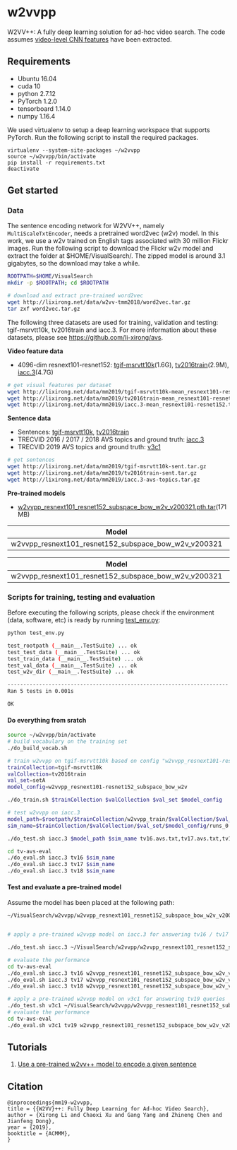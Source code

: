 # w2vvpp
W2VV++: A fully deep learning solution for ad-hoc video search. The code assumes [video-level CNN features](https://github.com/xuchaoxi/video-cnn-feat) have been extracted. 

## Requirements
* Ubuntu 16.04
* cuda 10
* python 2.7.12
* PyTorch 1.2.0
* tensorboard 1.14.0
* numpy 1.16.4

We used virtualenv to setup a deep learning workspace that supports PyTorch. Run the following script to install the required packages.

```
virtualenv --system-site-packages ~/w2vvpp
source ~/w2vvpp/bin/activate
pip install -r requirements.txt
deactivate
```

## Get started

### Data

The sentence encoding network for W2VV++, namely ```MultiScaleTxtEncoder```, needs a pretrained word2vec (w2v) model. In this work, we use a w2v trained on English tags associated with 30 million Flickr images.  Run the following script to download the Flickr w2v model and extract the folder at $HOME/VisualSearch/. The zipped model is around 3.1 gigabytes, so the download may take a while.

```bash
ROOTPATH=$HOME/VisualSearch
mkdir -p $ROOTPATH; cd $ROOTPATH

# download and extract pre-trained word2vec
wget http://lixirong.net/data/w2vv-tmm2018/word2vec.tar.gz
tar zxf word2vec.tar.gz
```

The following three datasets are used for training, validation and testing: tgif-msrvtt10k, tv2016train and iacc.3. For more information about these datasets, please see https://github.com/li-xirong/avs.


**Video feature data**
+ 4096-dim resnext101-resnet152: [tgif-msrvtt10k](http://lixirong.net/data/mm2019/tgif-msrvtt10k-mean_resnext101-resnet152.tar.gz)(1.6G), [tv2016train](http://lixirong.net/data/mm2019/tv2016train-mean_resnext101-resnet152.tar.gz)(2.9M), [iacc.3](http://lixirong.net/data/mm2019/iacc.3-mean_resnext101-resnet152.tar.gz)(4.7G)

```bash
# get visual features per dataset
wget http://lixirong.net/data/mm2019/tgif-msrvtt10k-mean_resnext101-resnet152.tar.gz
wget http://lixirong.net/data/mm2019/tv2016train-mean_resnext101-resnet152.tar.gz
wget http://lixirong.net/data/mm2019/iacc.3-mean_resnext101-resnet152.tar.gz
```

**Sentence data**
+ Sentences: [tgif-msrvtt10k](http://lixirong.net/data/mm2019/tgif-msrvtt10k-sent.tar.gz), [tv2016train](http://lixirong.net/data/mm2019/tv2016train-sent.tar.gz)
+ TRECVID 2016 / 2017 / 2018 AVS topics and ground truth: [iacc.3](http://lixirong.net/data/mm2019/iacc.3-avs-topics.tar.gz)
+ TRECVID 2019 AVS topics and ground truth: [v3c1](http://lixirong.net/data/tv19/v3c1-avs-topics.tar.gz)

```bash
# get sentences
wget http://lixirong.net/data/mm2019/tgif-msrvtt10k-sent.tar.gz
wget http://lixirong.net/data/mm2019/tv2016train-sent.tar.gz
wget http://lixirong.net/data/mm2019/iacc.3-avs-topics.tar.gz
```


**Pre-trained models**
+ [w2vvpp_resnext101_resnet152_subspace_bow_w2v_v200321.pth.tar](http://lixirong.net/data/mm2019/w2vvpp_resnext101_resnet152_subspace_bow_w2v_v200321.pth.tar)(171 MB)

Model | TV16 | TV17 | TV18 | OVERALL
|--- | ---| ---| ---| ---|
|w2vvpp_resnext101_resnet152_subspace_bow_w2v_v200321 | 0.149 | 0.214 | 0.106 | 0.156 |

Model | TV19|
|--- | ---|
|w2vvpp_resnext101_resnet152_subspace_bow_w2v_v200321 | 0.148 |


### Scripts for training, testing and evaluation

Before executing the following scripts, please check if the environment (data, software, etc) is ready by running [test_env.py](test_env.py):
```bash
python test_env.py

test_rootpath (__main__.TestSuite) ... ok
test_test_data (__main__.TestSuite) ... ok
test_train_data (__main__.TestSuite) ... ok
test_val_data (__main__.TestSuite) ... ok
test_w2v_dir (__main__.TestSuite) ... ok

----------------------------------------------------------------------
Ran 5 tests in 0.001s

OK
```

#### Do everything from sratch

```bash
source ~/w2vvpp/bin/activate
# build vocabulary on the training set
./do_build_vocab.sh

# train w2vvpp on tgif-msrvtt10k based on config "w2vvpp_resnext101-resnet152_subspace_bow_w2v"
trainCollection=tgif-msrvtt10k
valCollection=tv2016train
val_set=setA
model_config=w2vvpp_resnext101-resnet152_subspace_bow_w2v

./do_train.sh $trainCollection $valCollection $val_set $model_config

# test w2vvpp on iacc.3
model_path=$rootpath/$trainCollection/w2vvpp_train/$valCollection/$val_set/$model_config/runs_0/model_best.pth.tar
sim_name=$trainCollection/$valCollection/$val_set/$model_config/runs_0

./do_test.sh iacc.3 $model_path $sim_name tv16.avs.txt,tv17.avs.txt,tv18.avs.txt

cd tv-avs-eval
./do_eval.sh iacc.3 tv16 $sim_name
./do_eval.sh iacc.3 tv17 $sim_name
./do_eval.sh iacc.3 tv18 $sim_name
```

#### Test and evaluate a pre-trained model

Assume the model has been placed at the following path:

```bash
~/VisualSearch/w2vvpp/w2vvpp_resnext101_resnet152_subspace_bow_w2v_v200321.pth.tar
```

```bash

# apply a pre-trained w2vvpp model on iacc.3 for answering tv16 / tv17 / tv18 queries

./do_test.sh iacc.3 ~/VisualSearch/w2vvpp/w2vvpp_resnext101_resnet152_subspace_bow_w2v_v200321.pth.tar w2vvpp_resnext101_resnet152_subspace_bow_w2v_v200321 tv16.avs.txt,tv17.avs.txt,tv18.avs.txt

# evaluate the performance
cd tv-avs-eval
./do_eval.sh iacc.3 tv16 w2vvpp_resnext101_resnet152_subspace_bow_w2v_v200321# tv16 infAP: 0.149
./do_eval.sh iacc.3 tv17 w2vvpp_resnext101_resnet152_subspace_bow_w2v_v200321 # tv17 infAP: 0.214
./do_eval.sh iacc.3 tv18 w2vvpp_resnext101_resnet152_subspace_bow_w2v_v200321 # tv18 infAP: 0.106
```

```bash
# apply a pre-trained w2vvpp model on v3c1 for answering tv19 queries
./do_test.sh v3c1 ~/VisualSearch/w2vvpp/w2vvpp_resnext101_resnet152_subspace_bow_w2v_v200321.pth.tar w2vvpp_resnext101_resnet152_subspace_bow_w2v_v200321 tv19.avs.txt
# evaluate the performance
cd tv-avs-eval
./do_eval.sh v3c1 tv19 w2vvpp_resnext101_resnet152_subspace_bow_w2v_v200321 # tv19 infAP: 0.148
```

## Tutorials

1. [Use a pre-trained w2vv++ model to encode a given sentence](tutorial.ipynb)


## Citation

```
@inproceedings{mm19-w2vvpp,
title = {{W2VV}++: Fully Deep Learning for Ad-hoc Video Search},
author = {Xirong Li and Chaoxi Xu and Gang Yang and Zhineng Chen and Jianfeng Dong},
year = {2019},
booktitle = {ACMMM},
}
```
